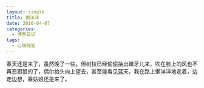 ```yaml
---
layout: single
title: 懒洋洋
date: 2010-04-07
categories:
  - 博客日记
tags:
  - 心情随笔
---
```


春天还是来了，虽然晚了一些。但树枝已经偷偷抽出嫩牙儿来，吹在脸上的风也不再恶狠狠的了，偶尔抬头向上望去，甚至能看见蓝天。我在路上懒洋洋地走着，边走边想，春姑娘还是来了。
